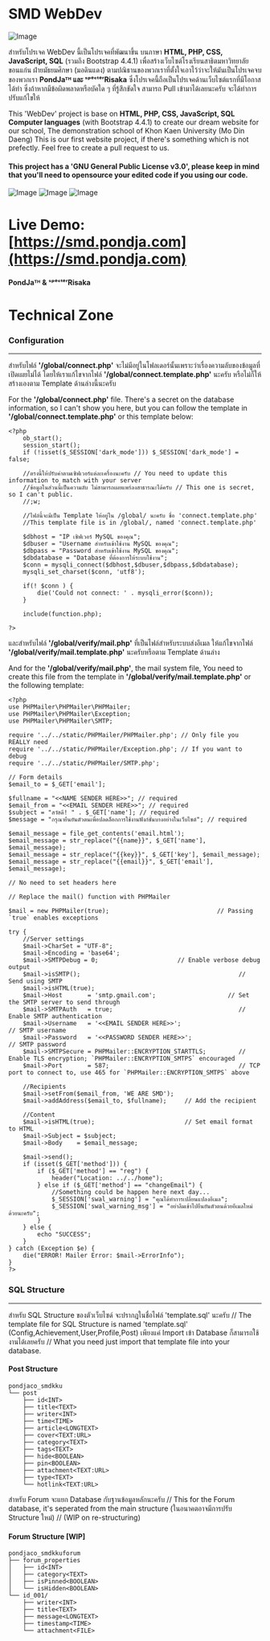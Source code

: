 # SMD WebDev

![Image](https://repository-images.githubusercontent.com/216790969/da52a000-7792-11ea-997b-7503371435f0)

สำหรับโปรเจค WebDev นี้เป็นโปรเจคที่พัฒนาขึ้น บนภาษา **HTML, PHP, CSS, JavaScript, SQL** (รวมถึง Bootstrap 4.4.1) เพื่อสร้างเว็บไซต์โรงเรียนสาธิตมหาวิทยาลัยขอนแก่น ฝ่ายมัธยมศึกษา (มอดินแดง) ตามปณิธานของพวกเราที่ตั้งใจเอาไว้ว่าจะให้มันเป็นโปรเจคจบของพวกเรา **PondJaᵀᴴ และ ˢᵖᵉᶜᵗᵉʳRisaka**
ซึ่งโปรเจคนี้ถือเป็นโปรเจคด้านเว็บไซต์แรกที่มีโอกาสได้ทำ ซึ่งถ้าหากมีข้อผิดพลาดหรือบัคใด ๆ ที่รู้สึกขัดใจ สามารถ Pull เข้ามาได้เลยนะครับ จะได้ทำการปรับแก้ไขให้

This 'WebDev' project is base on **HTML, PHP, CSS, JavaScript, SQL Computer languages** (with Bootstrap 4.4.1) to create our dream website for our school, The demonstration school of Khon Kaen University (Mo Din Daeng) 
This is our first website project, if there's something which is not prefectly. Feel free to create a pull request to us.


#### **This project has a 'GNU General Public License v3.0', please keep in mind that you'll need to opensource your edited code if you using our code.**

![Image](https://me.pondja.com/img/Annotation%202019-11-29%20114539.jpg) ![Image](https://me.pondja.com/img/Annotation%202019-11-29%20115148.jpg) ![Image](https://me.pondja.com/img/Annotation%202019-11-29%20115227.jpg)

# Live Demo: [https://smd.pondja.com](https://smd.pondja.com)


#### PondJaᵀᴴ & ˢᵖᵉᶜᵗᵉʳRisaka

# Technical Zone

### Configuration
-----------------

สำหรับไฟล์ **'/global/connect.php'** จะไม่มีอยู่ในโฟลเดอร์นั้นเพราะว่าเรื่องความลับของข้อมูลที่เปิดเผยไม่ได้ โดยให้เราแก้ไขจากไฟล์ **'/global/connect.template.php'** นะครับ หรือไม่ก็ให้สร้างเองตาม Template ด้านล่างนี้นะครับ

For the **'/global/connect.php'** file. There's a secret on the database information, so I can't show you here,
but you can follow the template in **'/global/connect.template.php'** or this template below:

```
<?php
    ob_start();
    session_start();
    if (!isset($_SESSION['dark_mode'])) $_SESSION['dark_mode'] = false;

    //ตรงนี้ให้ปรับค่าตามเซิฟเวอร์แต่ละเครื่องนะครับ // You need to update this information to match with your server
    //ข้อมูลในส่วนนี้เป็นความลับ ไม่สามารถเผยแพร่ลงสาธารณะได้ครับ // This one is secret, so I can't public.
    //;w;

    //ไฟล์นี้จะมีเป็น Template ให้อยู่ใน /global/ นะครับ ชื่อ 'connect.template.php'
    //This template file is in /global/, named 'connect.template.php'

    $dbhost = "IP เซิฟเวอร์ MySQL ของคุณ";
    $dbuser = "Username สำหรับเข้าใช้งาน MySQL ของคุณ";
    $dbpass = "Password สำหรับเข้าใช้งาน MySQL ของคุณ";
    $dbdatabase = "Database ที่ต้องการให้ระบบใช้งาน";
    $conn = mysqli_connect($dbhost,$dbuser,$dbpass,$dbdatabase);
    mysqli_set_charset($conn, 'utf8');

    if(! $conn ) {
        die('Could not connect: ' . mysqli_error($conn));
    }

    include(function.php);

?>
```

และสำหรับไฟล์ **'/global/verify/mail.php'** ที่เป็นไฟล์สำหรับระบบส่งอีเมล ให้แก้ไขจากไฟล์ **'/global/verify/mail.template.php'** นะครับหรือตาม Template ด้านล่าง

And for the **'/global/verify/mail.php'**, the mail system file, You need to create this file from the template in **'/global/verify/mail.template.php'** or the following template:
```
<?php
use PHPMailer\PHPMailer\PHPMailer;
use PHPMailer\PHPMailer\Exception;
use PHPMailer\PHPMailer\SMTP;

require '../../static/PHPMailer/PHPMailer.php'; // Only file you REALLY need
require '../../static/PHPMailer/Exception.php'; // If you want to debug
require '../../static/PHPMailer/SMTP.php';

// Form details
$email_to = $_GET['email'];

$fullname = "<<NAME SENDER HERE>>"; // required
$email_from = "<<EMAIL SENDER HERE>>"; // required
$subject = "สวัสดี! " . $_GET['name']; // required
$message = "กรุณายืนยันตัวตนเพื่อปลดล็อกการใช้งานฟังก์ชั่นบางอย่างในเว็บไซต์"; // required

$email_message = file_get_contents('email.html');
$email_message = str_replace("{{name}}", $_GET['name'], $email_message);
$email_message = str_replace("{{key}}", $_GET['key'], $email_message);
$email_message = str_replace("{{email}}", $_GET['email'], $email_message);

// No need to set headers here

// Replace the mail() function with PHPMailer

$mail = new PHPMailer(true);                              // Passing `true` enables exceptions

try {
    //Server settings
    $mail->CharSet = "UTF-8";
    $mail->Encoding = 'base64';
    $mail->SMTPDebug = 0;                      // Enable verbose debug output
    $mail->isSMTP();                                            // Send using SMTP
    $mail->isHTML(true);
    $mail->Host       = 'smtp.gmail.com';                    // Set the SMTP server to send through
    $mail->SMTPAuth   = true;                                   // Enable SMTP authentication
    $mail->Username   = '<<EMAIL SENDER HERE>>';                     // SMTP username
    $mail->Password   = '<<PASSWORD SENDER HERE>>';                               // SMTP password
    $mail->SMTPSecure = PHPMailer::ENCRYPTION_STARTTLS;         // Enable TLS encryption; `PHPMailer::ENCRYPTION_SMTPS` encouraged
    $mail->Port       = 587;                                    // TCP port to connect to, use 465 for `PHPMailer::ENCRYPTION_SMTPS` above

    //Recipients
    $mail->setFrom($email_from, 'WE ARE SMD');
    $mail->addAddress($email_to, $fullname);     // Add the recipient

    //Content
    $mail->isHTML(true);                         // Set email format to HTML
    $mail->Subject = $subject;
    $mail->Body    = $email_message;

    $mail->send();
    if (isset($_GET['method'])) {
        if ($_GET['method'] == "reg") {
            header("Location: ../../home");    
        } else if ($_GET['method'] == "changeEmail") {
            //Something could be happen here next day...
            $_SESSION['swal_warning'] = "คุณได้ทำการเปลี่ยนแปลงอีเมล";
            $_SESSION['swal_warning_msg'] = "อย่าลืมเข้าไปยืนยันตัวตนด้วยอีเมลใหม่ด้วยนะครับ";
        }
    } else {
        echo "SUCCESS";
    }
} catch (Exception $e) {
    die("ERROR! Mailer Error: $mail->ErrorInfo");
}
?>
```

### SQL Structure
-----------------
สำหรับ SQL Structure ของตัวเว็บไซด์ จะปรากฎในชื่อไฟล์ 'template.sql' นะครับ // The template file for SQL Structure is named 'template.sql' (Config,Achievement,User,Profile,Post)
เพียงแค่ Import เข้า Database ก็สามารถใช้งานได้เลยครับ // What you need just import that template file into your database.
#### Post Structure
```
pondjaco_smdkku
└── post
    ├── id<INT>
    ├── title<TEXT>
    ├── writer<INT>
    ├── time<TIME>
    ├── article<LONGTEXT>
    ├── cover<TEXT:URL>
    ├── category<TEXT>
    ├── tags<TEXT>
    ├── hide<BOOLEAN>
    ├── pin<BOOLEAN>
    ├── attachment<TEXT:URL>
    ├── type<TEXT>
    └── hotlink<TEXT:URL>
```

สำหรับ Forum จะแยก Database กับฐานข้อมูลหลักนะครับ // This for the Forum database, it's seperated from the main structure
(ในอนาคตอาจมีการปรับ Structure ใหม่) // (WIP on re-structuring)
#### Forum Structure [WIP]
```
pondjaco_smdkkuforum
├── forum_properties
│   ├── id<INT>
│   ├── category<TEXT>
│   ├── isPinned<BOOLEAN>
│   └── isHidden<BOOLEAN>
└── id_001/
    ├── writer<INT>
    ├── title<TEXT>
    ├── message<LONGTEXT>
    ├── timestamp<TIME>
    └── attachment<FILE>
```